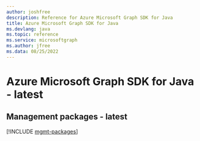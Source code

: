 ```yaml
---
author: joshfree
description: Reference for Azure Microsoft Graph SDK for Java
title: Azure Microsoft Graph SDK for Java
ms.devlang: java
ms.topic: reference
ms.service: microsoftgraph
ms.author: jfree
ms.data: 08/25/2022
---
```

# Azure Microsoft Graph SDK for Java - latest

## Management packages - latest
[!INCLUDE [mgmt-packages](microsoft-graph-mgmt-index.md)]
